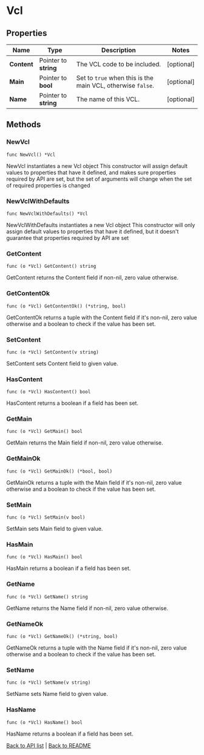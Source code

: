 # Vcl

## Properties

Name | Type | Description | Notes
------------ | ------------- | ------------- | -------------
**Content** | Pointer to **string** | The VCL code to be included. | [optional] 
**Main** | Pointer to **bool** | Set to `true` when this is the main VCL, otherwise `false`. | [optional] 
**Name** | Pointer to **string** | The name of this VCL. | [optional] 

## Methods

### NewVcl

`func NewVcl() *Vcl`

NewVcl instantiates a new Vcl object
This constructor will assign default values to properties that have it defined,
and makes sure properties required by API are set, but the set of arguments
will change when the set of required properties is changed

### NewVclWithDefaults

`func NewVclWithDefaults() *Vcl`

NewVclWithDefaults instantiates a new Vcl object
This constructor will only assign default values to properties that have it defined,
but it doesn't guarantee that properties required by API are set

### GetContent

`func (o *Vcl) GetContent() string`

GetContent returns the Content field if non-nil, zero value otherwise.

### GetContentOk

`func (o *Vcl) GetContentOk() (*string, bool)`

GetContentOk returns a tuple with the Content field if it's non-nil, zero value otherwise
and a boolean to check if the value has been set.

### SetContent

`func (o *Vcl) SetContent(v string)`

SetContent sets Content field to given value.

### HasContent

`func (o *Vcl) HasContent() bool`

HasContent returns a boolean if a field has been set.

### GetMain

`func (o *Vcl) GetMain() bool`

GetMain returns the Main field if non-nil, zero value otherwise.

### GetMainOk

`func (o *Vcl) GetMainOk() (*bool, bool)`

GetMainOk returns a tuple with the Main field if it's non-nil, zero value otherwise
and a boolean to check if the value has been set.

### SetMain

`func (o *Vcl) SetMain(v bool)`

SetMain sets Main field to given value.

### HasMain

`func (o *Vcl) HasMain() bool`

HasMain returns a boolean if a field has been set.

### GetName

`func (o *Vcl) GetName() string`

GetName returns the Name field if non-nil, zero value otherwise.

### GetNameOk

`func (o *Vcl) GetNameOk() (*string, bool)`

GetNameOk returns a tuple with the Name field if it's non-nil, zero value otherwise
and a boolean to check if the value has been set.

### SetName

`func (o *Vcl) SetName(v string)`

SetName sets Name field to given value.

### HasName

`func (o *Vcl) HasName() bool`

HasName returns a boolean if a field has been set.


[Back to API list](../README.md#documentation-for-api-endpoints) | [Back to README](../README.md)


